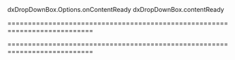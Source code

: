<!--id-->dxDropDownBox.Options.onContentReady<!--/id-->
<!--EventForAction-->dxDropDownBox.contentReady<!--/EventForAction-->
===========================================================================
<!--hidden--><!--/hidden-->
===========================================================================

<!--shortDescription-->

<!--/shortDescription-->

<!--fullDescription-->

<!--/fullDescription-->